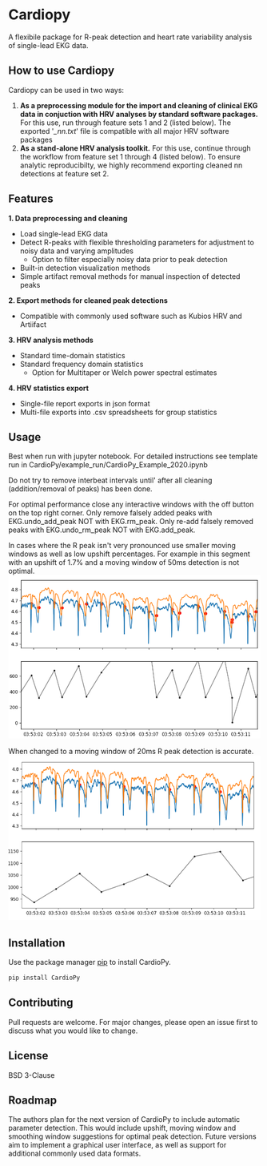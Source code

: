 # Cardiopy

A flexibile package for R-peak detection and heart rate variability analysis of single-lead EKG data. <br>

## How to use Cardiopy
Cardiopy can be used in two ways:<br>
   1. __As a preprocessing module for the import and cleaning of clinical EKG data in conjuction
		with HRV analyses by standard software packages.__ For this use, run through feature sets 1 and 2 (listed below). The exported '*_nn.txt*' file is compatible with all major HRV software packages <br>
   2. __As a stand-alone HRV analysis toolkit.__ For this use, continue through the workflow from feature set 1 through 4 (listed below). To ensure analytic reproducibilty, we highly recommend exporting cleaned nn detections at feature set 2.

## Features
__1. Data preprocessing and cleaning__<br>
   * Load single-lead EKG data<br>
   * Detect R-peaks with flexible thresholding parameters for adjustment to noisy data and varying amplitudes<br>
		- Option to filter especially noisy data prior to peak detection<br>
   * Built-in detection visualization methods<br>
   * Simple artifact removal methods for manual inspection of detected peaks<br>
  
__2. Export methods for cleaned peak detections__<br>
   * Compatible with commonly used software such as Kubios HRV and Artiifact<br>
   
__3. HRV analysis methods__<br>
   * Standard time-domain statistics<br>
   * Standard frequency domain statistics<br>
		- Option for Multitaper or Welch power spectral estimates<br>
    
__4. HRV statistics export__<br>
   * Single-file report exports in json format<br>
   * Multi-file exports into .csv spreadsheets for group statistics<br>

## Usage
Best when run with jupyter notebook. For detailed instructions see template run in CardioPy/example_run/CardioPy_Example_2020.ipynb

Do not try to remove interbeat intervals until' after all cleaning (addition/removal of peaks) has been done.

For optimal performance close any interactive windows with the off button on the top right corner.
Only remove falsely added peaks with EKG.undo_add_peak NOT with EKG.rm_peak.
Only re-add falsely removed peaks with EKG.undo_rm_peak NOT with EKG.add_peak.

In cases where the R peak isn't very pronounced use smaller moving windows as well as low upshift percentages.
For example in this segment with an upshift of 1.7% and a moving window of 50ms detection is not optimal.
![bad_example](https://github.com/CardioPy/CardioPy/blob/master/example_run/advice_images/example_bad_mw.PNG)

When changed to a moving window of 20ms R peak detection is accurate.
![good_example](https://github.com/CardioPy/CardioPy/blob/master/example_run/advice_images/example_good_mw.PNG)

## Installation
Use the package manager [pip](https://pip.pypa.io/en/stable/) to install CardioPy.

```bash
pip install CardioPy
```

## Contributing
Pull requests are welcome. For major changes, please open an issue first to discuss what you would like to change.

## License
BSD 3-Clause

## Roadmap
The authors plan for the next version of CardioPy to include automatic parameter detection. This would include upshift, moving window and smoothing window suggestions for optimal peak detection. Future versions aim to implement a graphical user interface, as well as support for additional commonly used data formats.